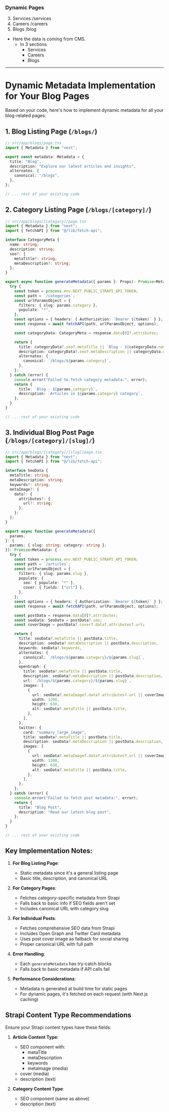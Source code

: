 ### Dynamic Pages

3. Services /services
4. Careers /careers
5. Blogs /blog



- Here the data is coming from CMS. 
    - In 3 sections
        - Services
        - Careers
        - Blogs

---

# Dynamic Metadata Implementation for Your Blog Pages

Based on your code, here's how to implement dynamic metadata for all your blog-related pages:

## 1. Blog Listing Page (`/blogs/`)

```typescript
// src/app/blogs/page.tsx
import { Metadata } from "next";

export const metadata: Metadata = {
  title: "Blog",
  description: "Explore our latest articles and insights",
  alternates: {
    canonical: "/blogs",
  },
};

// ... rest of your existing code
```

## 2. Category Listing Page (`/blogs/[category]/`)

```typescript
// src/app/blogs/[category]/page.tsx
import { Metadata } from "next";
import { fetchAPI } from "@/lib/fetch-api";

interface CategoryMeta {
  name: string;
  description: string;
  seo?: {
    metaTitle?: string;
    metaDescription?: string;
  };
}

export async function generateMetadata({ params }: Props): Promise<Metadata> {
  try {
    const token = process.env.NEXT_PUBLIC_STRAPI_API_TOKEN;
    const path = `/categories`;
    const urlParamsObject = {
      filters: { slug: params.category },
      populate: "*",
    };
    const options = { headers: { Authorization: `Bearer ${token}` } };
    const response = await fetchAPI(path, urlParamsObject, options);

    const categoryData: CategoryMeta = response.data[0]?.attributes;

    return {
      title: categoryData?.seo?.metaTitle || `Blog - ${categoryData.name}`,
      description: categoryData?.seo?.metaDescription || categoryData.description,
      alternates: {
        canonical: `/blogs/${params.category}`,
      },
    };
  } catch (error) {
    console.error("Failed to fetch category metadata:", error);
    return {
      title: `Blog - ${params.category}`,
      description: `Articles in ${params.category} category`,
    };
  }
}

// ... rest of your existing code
```

## 3. Individual Blog Post Page (`/blogs/[category]/[slug]/`)

```typescript
// src/app/blogs/[category]/[slug]/page.tsx
import { Metadata } from "next";
import { fetchAPI } from "@/lib/fetch-api";

interface SeoData {
  metaTitle: string;
  metaDescription: string;
  keywords?: string;
  metaImage?: {
    data?: {
      attributes?: {
        url?: string;
      };
    };
  };
}

export async function generateMetadata({
  params,
}: {
  params: { slug: string; category: string };
}): Promise<Metadata> {
  try {
    const token = process.env.NEXT_PUBLIC_STRAPI_API_TOKEN;
    const path = `/articles`;
    const urlParamsObject = {
      filters: { slug: params.slug },
      populate: {
        seo: { populate: "*" },
        cover: { fields: ["url"] },
      },
    };
    const options = { headers: { Authorization: `Bearer ${token}` } };
    const response = await fetchAPI(path, urlParamsObject, options);

    const postData = response.data[0]?.attributes;
    const seoData: SeoData = postData?.seo;
    const coverImage = postData?.cover?.data?.attributes?.url;

    return {
      title: seoData?.metaTitle || postData.title,
      description: seoData?.metaDescription || postData.description,
      keywords: seoData?.keywords,
      alternates: {
        canonical: `/blogs/${params.category}/${params.slug}`,
      },
      openGraph: {
        title: seoData?.metaTitle || postData.title,
        description: seoData?.metaDescription || postData.description,
        url: `/blogs/${params.category}/${params.slug}`,
        images: [
          {
            url: seoData?.metaImage?.data?.attributes?.url || coverImage || "/default-og.jpg",
            width: 1200,
            height: 630,
            alt: seoData?.metaTitle || postData.title,
          },
        ],
      },
      twitter: {
        card: "summary_large_image",
        title: seoData?.metaTitle || postData.title,
        description: seoData?.metaDescription || postData.description,
        images: [
          {
            url: seoData?.metaImage?.data?.attributes?.url || coverImage || "/default-og.jpg",
            width: 1200,
            height: 630,
            alt: seoData?.metaTitle || postData.title,
          },
        ],
      },
    };
  } catch (error) {
    console.error("Failed to fetch post metadata:", error);
    return {
      title: "Blog Post",
      description: "Read our latest blog post",
    };
  }
}

// ... rest of your existing code
```

## Key Implementation Notes:

1. **For Blog Listing Page**:
   - Static metadata since it's a general listing page
   - Basic title, description, and canonical URL

2. **For Category Pages**:
   - Fetches category-specific metadata from Strapi
   - Falls back to basic info if SEO fields aren't set
   - Includes canonical URL with category slug

3. **For Individual Posts**:
   - Fetches comprehensive SEO data from Strapi
   - Includes Open Graph and Twitter Card metadata
   - Uses post cover image as fallback for social sharing
   - Proper canonical URL with full path

4. **Error Handling**:
   - Each `generateMetadata` has try-catch blocks
   - Falls back to basic metadata if API calls fail

5. **Performance Considerations**:
   - Metadata is generated at build time for static pages
   - For dynamic pages, it's fetched on each request (with Next.js caching)

## Strapi Content Type Recommendations

Ensure your Strapi content types have these fields:

1. **Article Content Type**:
   - SEO component with:
     - metaTitle
     - metaDescription
     - keywords
     - metaImage (media)
   - cover (media)
   - description (text)

2. **Category Content Type**:
   - SEO component (same as above)
   - description (text)
